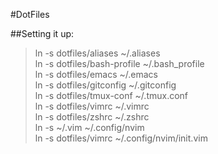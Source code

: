 #DotFiles

##Setting it up:

>ln -s dotfiles/aliases ~/.aliases  
>ln -s dotfiles/bash-profile ~/.bash_profile  
>ln -s dotfiles/emacs ~/.emacs  
>ln -s dotfiles/gitconfig ~/.gitconfig  
>ln -s dotfiles/tmux-conf ~/.tmux.conf  
>ln -s dotfiles/vimrc ~/.vimrc  
>ln -s dotfiles/zshrc ~/.zshrc  
>ln -s ~/.vim ~/.config/nvim  
>ln -s dotfiles/vimrc ~/.config/nvim/init.vim 
